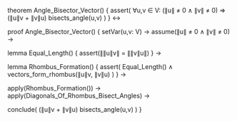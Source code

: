 theorem Angle_Bisector_Vector() {
  assert(
    ∀u,v ∈ V: (∥u∥ ≠ 0 ∧ ∥v∥ ≠ 0) ⇒
    (∥u∥v + ∥v∥u) bisects_angle(u,v)
  )
} ↔

proof Angle_Bisector_Vector() {
  setVar(u,v: V) →
  assume(∥u∥ ≠ 0 ∧ ∥v∥ ≠ 0) →
  
  lemma Equal_Length() {
    assert(∥∥u∥v∥ = ∥∥v∥u∥)
  } →
  
  lemma Rhombus_Formation() {
    assert(
      Equal_Length() ∧
      vectors_form_rhombus(∥u∥v, ∥v∥u)
    )
  } →
  
  apply(Rhombus_Formation()) →
  apply(Diagonals_Of_Rhombus_Bisect_Angles) →
  
  conclude(
    (∥u∥v + ∥v∥u) bisects_angle(u,v)
  )
}
